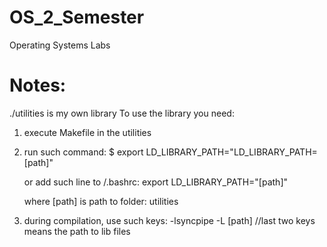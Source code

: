 # OS_2_Semester
Operating Systems Labs

# Notes:
./utilities is my own library
To use the library you need:
1) execute Makefile in the utilities
2) run such command:
      $ export LD_LIBRARY_PATH="LD_LIBRARY_PATH=[path]"

   or add such line to /.bashrc:
      export LD_LIBRARY_PATH="[path]"

   where [path] is path to folder: utilities
3) during compilation, use such keys:
  -lsyncpipe -L [path] //last two keys means the path to lib files

